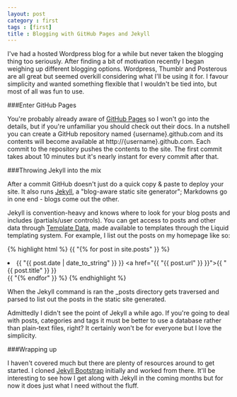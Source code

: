 ```yaml
---
layout: post
category : first
tags : [first]
title : Blogging with GitHub Pages and Jekyll
---
```


I've had a hosted Wordpress blog for a while but never taken the blogging thing too seriously. After finding a bit of motivation recently I began weighing up different blogging options. Wordpress, Thumblr and Posterous are all great but seemed overkill considering what I'll be using it for. I favour simplicity and wanted something flexible that I wouldn't be tied into, but most of all was fun to use.

###Enter GitHub Pages

You're probably already aware of [GitHub Pages][1] so I won't go into the details, but if you're unfamiliar you should check out their docs. In a nutshell you can create a GitHub repository named {username}.github.com and its contents will become available at http://{username}.github.com. Each commit to the repository pushes the contents to the site. The first commit takes about 10 minutes but it's nearly instant for every commit after that.

###Throwing Jekyll into the mix

After a commit GitHub doesn't just do a quick copy & paste to deploy your site. It also runs [Jekyll][2], a "blog-aware static site generator"; Markdowns go in one end - blogs come out the other. 

Jekyll is convention-heavy and knows where to look for your blog posts and includes (partials/user controls). You can get access to posts and other data through [Template Data][3], made available to templates through the Liquid templating system. For example, I list out the posts on my homepage like so:

{% highlight html %}
{{ "{% for post in site.posts" }} %}
	<li>
		<span>{{ "{{ post.date | date_to_string" }} }}</span> 
		<a href="{{ "{{ post.url" }} }}">{{ "{{ post.title" }} }}</a>
	</li>
{{ "{% endfor" }} %}
{% endhighlight %}

When the Jekyll command is ran the \_posts directory gets traversed and parsed to list out the posts in the static site generated.

Admittedly I didn't see the point of Jekyll a while ago. If you're going to deal with posts, categories and tags it must be better to use a database rather than plain-text files, right? It certainly won't be for everyone but I love the simplicity.

###Wrapping up

I haven't covered much but there are plenty of resources around to get started. I cloned [Jekyll Bootstrap][4] initially and worked from there. It'll be interesting to see how I get along with Jekyll in the coming months but for now it does just what I need without the fluff.

[1]: http://pages.github.com/
[2]: https://github.com/mojombo/jekyll
[3]: https://github.com/mojombo/jekyll/wiki/template-data
[4]: https://github.com/plusjade/jekyll-bootstrap